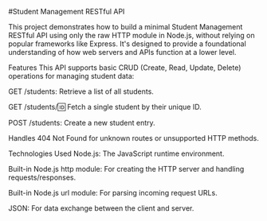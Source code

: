 #Student Management RESTful API

This project demonstrates how to build a minimal Student Management RESTful API using only the raw HTTP module in Node.js, without relying on popular frameworks like Express. It's designed to provide a foundational understanding of how web servers and APIs function at a lower level.

Features
This API supports basic CRUD (Create, Read, Update, Delete) operations for managing student data:

GET /students: Retrieve a list of all students.

GET /students/:id: Fetch a single student by their unique ID.

POST /students: Create a new student entry.

Handles 404 Not Found for unknown routes or unsupported HTTP methods.

Technologies Used
Node.js: The JavaScript runtime environment.

Built-in Node.js http module: For creating the HTTP server and handling requests/responses.

Built-in Node.js url module: For parsing incoming request URLs.

JSON: For data exchange between the client and server.
